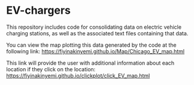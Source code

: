 # EV-chargers
This repository includes code for consolidating data on electric vehicle charging stations, as well as the associated text files containing that data.

You can view the map plotting this data generated by the code at the following link:
                        https://fiyinakinyemi.github.io/Map/Chicago_EV_map.html 

This link will provide the user with additional information about each location if they click on the location: 
https://fiyinakinyemi.github.io/clickplot/click_EV_map.html

